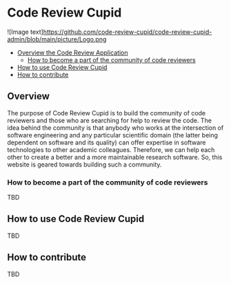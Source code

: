 # Code Review Cupid
![Image text]https://github.com/code-review-cupid/code-review-cupid-admin/blob/main/picture/Logo.png
<!-- TOC depthFrom:2 depthTo:6 withLinks:1 updateOnSave:1 orderedList:0 -->

- [Overview the Code Review Application](#overview)
	- [How to become a part of the community of code reviewers](#community)
- [How to use Code Review Cupid](#guide)
- [How to contribute](#contributing)

<!-- /TOC -->

## Overview

The purpose of Code Review Cupid is to build the community of code reviewers and those who are searching for help to review the code. The idea behind the community is that anybody who works at the intersection of software engineering and any particular scientific domain (the latter being dependent on software and its quality) can offer expertise in software technologies to other academic colleagues. Therefore, we can help each other to create a better and a more maintainable research software. So, this website is geared towards building such a community. 

### How to become a part of the community of code reviewers

TBD

## How to use Code Review Cupid

TBD

## How to contribute

TBD
